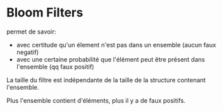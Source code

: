 Bloom Filters
===
permet de savoir:
* avec certitude qu'un élement n'est pas dans un ensemble (aucun faux negatif)
* avec une certaine probabilité que l'élément peut être présent dans l'ensemble (qq faux positif)

La taille du filtre est indépendante de la taille de la structure contenant l'ensemble.

Plus l'ensemble contient d'éléments, plus il y a de faux positifs.
